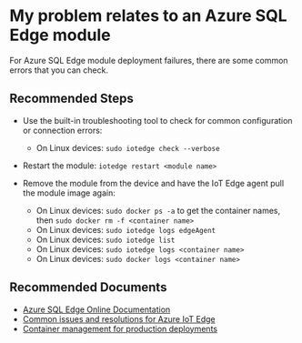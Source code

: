 <properties
  pagetitle="My problem relates to an Azure SQL Edge module"
  service="microsoft.devices"
  resource="iothubs"
  ms.author="pradm"
  selfhelptype="Generic"
  supporttopicids="32689202"
  resourcetags=""
  productpesids="16509"
  cloudenvironments="public,fairfax,mooncake,blackforest,ussec,usnat"
  articleid="9d327869-40a5-4d9f-bcd9-d02dacc298bd"
  ownershipid="AzureIot_IotEdge" />
# My problem relates to an Azure SQL Edge module

For Azure SQL Edge module deployment failures, there are some common errors that you can check.

## **Recommended Steps**

* Use the built-in troubleshooting tool to check for common configuration or connection errors:

  * On Linux devices: `sudo iotedge check --verbose`
  
* Restart the module: `iotedge restart <module name>`
* Remove the module from the device and have the IoT Edge agent pull the module image again:

  * On Linux devices: `sudo docker ps -a` to get the container names, then `sudo docker rm -f <container name>`
  * On Linux devices: `sudo iotedge logs edgeAgent`
  * On Linux devices: `sudo iotedge list`
  * On Linux devices: `sudo iotedge logs <container name>`
  * On Linux devices: `sudo docker logs <container name>`
 
## **Recommended Documents**
* [Azure SQL Edge Online Documentation](https://docs.microsoft.com/azure/azure-sql-edge/)
* [Common issues and resolutions for Azure IoT Edge](https://docs.microsoft.com/azure/iot-edge/troubleshoot)
* [Container management for production deployments](https://docs.microsoft.com/azure/iot-edge/production-checklist#container-management)